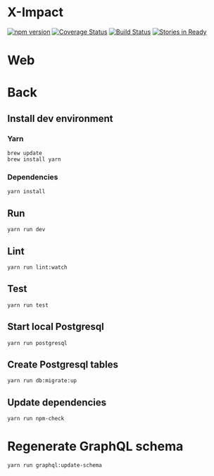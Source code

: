 # X-Impact

[![npm version](https://badge.fury.io/js/npm.svg)](https://badge.fury.io/js/npm) [![Coverage Status](https://coveralls.io/repos/github/xebia-france/ximpact/badge.svg?branch=master)](https://coveralls.io/github/xebia-france/ximpact?branch=master) [![Build Status](https://travis-ci.org/xebia-france/ximpact.svg?branch=master)](https://travis-ci.org/xebia-france/ximpact) [![Stories in Ready](https://badge.waffle.io/xebia-france/ximpact.png?label=ready&title=Ready)](http://waffle.io/xebia-france/ximpact)

# Web

# Back

## Install dev environment

### Yarn

```shell
brew update
brew install yarn
```

### Dependencies

```shell
yarn install
```

## Run

```shell
yarn run dev
```

## Lint

```shell
yarn run lint:watch
```

## Test

```shell
yarn run test
```

## Start local Postgresql

```shell
yarn run postgresql
```

## Create Postgresql tables

```shell
yarn run db:migrate:up
```

## Update dependencies

```shell
yarn run npm-check
```

# Regenerate GraphQL schema

```
yarn run graphql:update-schema
```